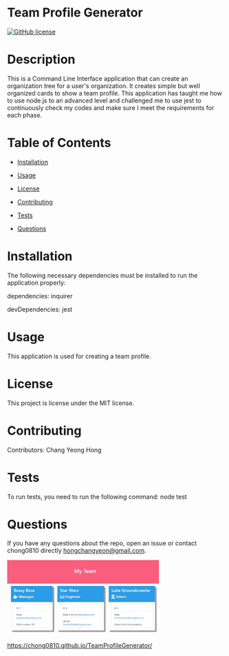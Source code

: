 
# Team Profile Generator
[![GitHub license](https://img.shields.io/badge/license-MIT-blue.svg)](https://github.com/chong0810/TeamProfileGenerator)

# Description

This is a Command Line Interface application that can create an organization tree for a user's organization. It creates simple but well organized cards to show a team profile. This application has taught me how to use node.js to an advanced level and challenged me to use jest to continuously check my codes and make sure I meet the requirements for each phase.

# Table of Contents 

* [Installation](#installation)

* [Usage](#usage)

* [License](#license)

* [Contributing](#contributing)

* [Tests](#tests)

* [Questions](#questions)

# Installation

The following necessary dependencies must be installed to run the application properly:

dependencies: inquirer

devDependencies: jest

# Usage

​This application is used for creating a team profile.

# License

This project is license under the MIT license.

# Contributing

​Contributors: Chang Yeong Hong

# Tests

To run tests, you need to run the following command: node test

# Questions

If you have any questions about the repo, open an issue or contact chong0810 directly hongchangyeon@gmail.com.

<img src="assets/images/EmployeeSummaryPic.JPG" width="70%" alt="Employee Summary Pic" >

 https://chong0810.github.io/TeamProfileGenerator/
